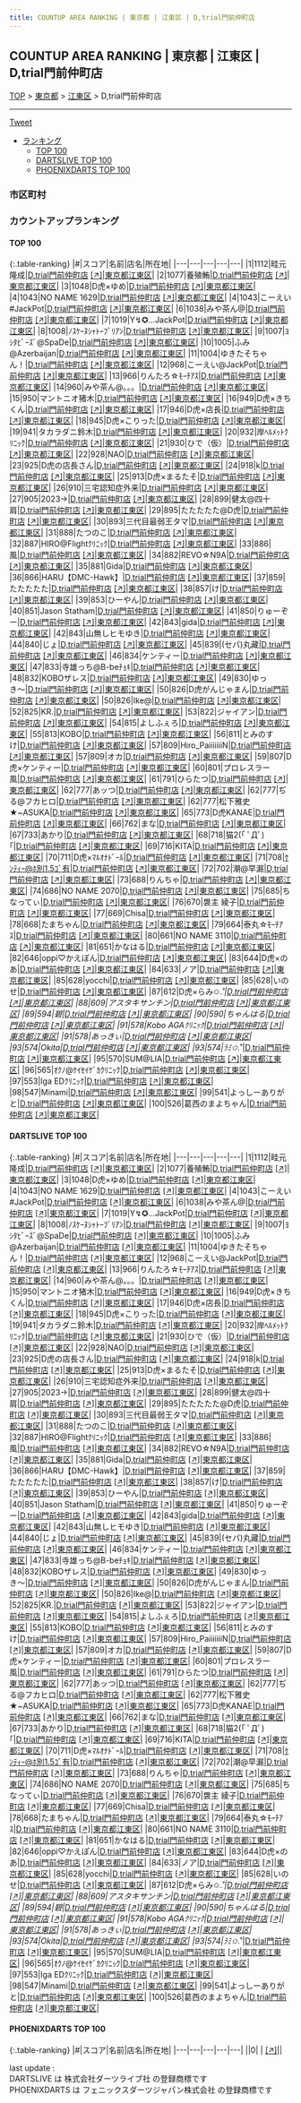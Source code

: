 ```yaml
---
title: COUNTUP AREA RANKING | 東京都 | 江東区 | D,trial門前仲町店
---
```

## COUNTUP AREA RANKING | 東京都 | 江東区 | D,trial門前仲町店

[TOP](/darts/rank/) > [東京都](/darts/rank/東京都/) > [江東区](/darts/rank/東京都/江東区/) > D,trial門前仲町店

___

<a href="https://twitter.com/share?ref_src=twsrc%5Etfw" data-text="COUNTUP AREA RANKING | 東京都江東区D,trial門前仲町店" class="twitter-share-button" data-hashtags="DARTSLIVE,PHOENIXDARTS,darts,ダーツ" data-show-count="false">Tweet</a>

* [ランキング](#カウントアップランキング)
    * [TOP 100](#top-100)
    * [DARTSLIVE TOP 100](#dartslive-top-100)
    * [PHOENIXDARTS TOP 100](#phoenixdarts-top-100)

### 市区町村

<ul>

</ul>

### カウントアップランキング

#### TOP 100



{:.table-ranking}
|#|スコア|名前|店名|所在地|
|---|---|---|---|---|
|1|1112|<span class="rank-name-dl">畦元 隆成</span>|<a href="/darts/rank/shops/3484ff5d98f56ee9b21333aee1bd51e4.html">D,trial門前仲町店</a> <a href="https://search.dartslive.com/jp/shop/3484ff5d98f56ee9b21333aee1bd51e4">[↗]</a>|<a href="/darts/rank/東京都/江東区">東京都江東区</a>|
|2|1077|<span class="rank-name-dl">養殖鮪</span>|<a href="/darts/rank/shops/3484ff5d98f56ee9b21333aee1bd51e4.html">D,trial門前仲町店</a> <a href="https://search.dartslive.com/jp/shop/3484ff5d98f56ee9b21333aee1bd51e4">[↗]</a>|<a href="/darts/rank/東京都/江東区">東京都江東区</a>|
|3|1048|<span class="rank-name-dl">D虎×ゆめ</span>|<a href="/darts/rank/shops/3484ff5d98f56ee9b21333aee1bd51e4.html">D,trial門前仲町店</a> <a href="https://search.dartslive.com/jp/shop/3484ff5d98f56ee9b21333aee1bd51e4">[↗]</a>|<a href="/darts/rank/東京都/江東区">東京都江東区</a>|
|4|1043|<span class="rank-name-dl">NO NAME 1629</span>|<a href="/darts/rank/shops/3484ff5d98f56ee9b21333aee1bd51e4.html">D,trial門前仲町店</a> <a href="https://search.dartslive.com/jp/shop/3484ff5d98f56ee9b21333aee1bd51e4">[↗]</a>|<a href="/darts/rank/東京都/江東区">東京都江東区</a>|
|4|1043|<span class="rank-name-dl">こーえい#JackPot</span>|<a href="/darts/rank/shops/3484ff5d98f56ee9b21333aee1bd51e4.html">D,trial門前仲町店</a> <a href="https://search.dartslive.com/jp/shop/3484ff5d98f56ee9b21333aee1bd51e4">[↗]</a>|<a href="/darts/rank/東京都/江東区">東京都江東区</a>|
|6|1038|<span class="rank-name-dl">みや茶ん@</span>|<a href="/darts/rank/shops/3484ff5d98f56ee9b21333aee1bd51e4.html">D,trial門前仲町店</a> <a href="https://search.dartslive.com/jp/shop/3484ff5d98f56ee9b21333aee1bd51e4">[↗]</a>|<a href="/darts/rank/東京都/江東区">東京都江東区</a>|
|7|1019|<span class="rank-name-dl">Y↯✪…JackPot</span>|<a href="/darts/rank/shops/3484ff5d98f56ee9b21333aee1bd51e4.html">D,trial門前仲町店</a> <a href="https://search.dartslive.com/jp/shop/3484ff5d98f56ee9b21333aee1bd51e4">[↗]</a>|<a href="/darts/rank/東京都/江東区">東京都江東区</a>|
|8|1008|<span class="rank-name-dl">ﾉｽｹｰﾇｼｬﾄｰﾌﾞﾘｱﾝ</span>|<a href="/darts/rank/shops/3484ff5d98f56ee9b21333aee1bd51e4.html">D,trial門前仲町店</a> <a href="https://search.dartslive.com/jp/shop/3484ff5d98f56ee9b21333aee1bd51e4">[↗]</a>|<a href="/darts/rank/東京都/江東区">東京都江東区</a>|
|9|1007|<span class="rank-name-dl">ﾖｼﾀﾋﾞｰｽﾞ@SpaDe</span>|<a href="/darts/rank/shops/3484ff5d98f56ee9b21333aee1bd51e4.html">D,trial門前仲町店</a> <a href="https://search.dartslive.com/jp/shop/3484ff5d98f56ee9b21333aee1bd51e4">[↗]</a>|<a href="/darts/rank/東京都/江東区">東京都江東区</a>|
|10|1005|<span class="rank-name-dl">ふみ@Azerbaijan</span>|<a href="/darts/rank/shops/3484ff5d98f56ee9b21333aee1bd51e4.html">D,trial門前仲町店</a> <a href="https://search.dartslive.com/jp/shop/3484ff5d98f56ee9b21333aee1bd51e4">[↗]</a>|<a href="/darts/rank/東京都/江東区">東京都江東区</a>|
|11|1004|<span class="rank-name-dl">ゆきたそちゃん！</span>|<a href="/darts/rank/shops/3484ff5d98f56ee9b21333aee1bd51e4.html">D,trial門前仲町店</a> <a href="https://search.dartslive.com/jp/shop/3484ff5d98f56ee9b21333aee1bd51e4">[↗]</a>|<a href="/darts/rank/東京都/江東区">東京都江東区</a>|
|12|968|<span class="rank-name-dl">こーえい@JackPot</span>|<a href="/darts/rank/shops/3484ff5d98f56ee9b21333aee1bd51e4.html">D,trial門前仲町店</a> <a href="https://search.dartslive.com/jp/shop/3484ff5d98f56ee9b21333aee1bd51e4">[↗]</a>|<a href="/darts/rank/東京都/江東区">東京都江東区</a>|
|13|966|<span class="rank-name-dl">りんたろ☆ﾓｰﾁｱｽ</span>|<a href="/darts/rank/shops/3484ff5d98f56ee9b21333aee1bd51e4.html">D,trial門前仲町店</a> <a href="https://search.dartslive.com/jp/shop/3484ff5d98f56ee9b21333aee1bd51e4">[↗]</a>|<a href="/darts/rank/東京都/江東区">東京都江東区</a>|
|14|960|<span class="rank-name-dl">みや茶ん@。。。</span>|<a href="/darts/rank/shops/3484ff5d98f56ee9b21333aee1bd51e4.html">D,trial門前仲町店</a> <a href="https://search.dartslive.com/jp/shop/3484ff5d98f56ee9b21333aee1bd51e4">[↗]</a>|<a href="/darts/rank/東京都/江東区">東京都江東区</a>|
|15|950|<span class="rank-name-dl">マントニオ猪木</span>|<a href="/darts/rank/shops/3484ff5d98f56ee9b21333aee1bd51e4.html">D,trial門前仲町店</a> <a href="https://search.dartslive.com/jp/shop/3484ff5d98f56ee9b21333aee1bd51e4">[↗]</a>|<a href="/darts/rank/東京都/江東区">東京都江東区</a>|
|16|949|<span class="rank-name-dl">D虎×きちくん</span>|<a href="/darts/rank/shops/3484ff5d98f56ee9b21333aee1bd51e4.html">D,trial門前仲町店</a> <a href="https://search.dartslive.com/jp/shop/3484ff5d98f56ee9b21333aee1bd51e4">[↗]</a>|<a href="/darts/rank/東京都/江東区">東京都江東区</a>|
|17|946|<span class="rank-name-dl">D虎×店長</span>|<a href="/darts/rank/shops/3484ff5d98f56ee9b21333aee1bd51e4.html">D,trial門前仲町店</a> <a href="https://search.dartslive.com/jp/shop/3484ff5d98f56ee9b21333aee1bd51e4">[↗]</a>|<a href="/darts/rank/東京都/江東区">東京都江東区</a>|
|18|945|<span class="rank-name-dl">D虎‪×こりった</span>|<a href="/darts/rank/shops/3484ff5d98f56ee9b21333aee1bd51e4.html">D,trial門前仲町店</a> <a href="https://search.dartslive.com/jp/shop/3484ff5d98f56ee9b21333aee1bd51e4">[↗]</a>|<a href="/darts/rank/東京都/江東区">東京都江東区</a>|
|19|941|<span class="rank-name-dl">タカラダニ鈴木</span>|<a href="/darts/rank/shops/3484ff5d98f56ee9b21333aee1bd51e4.html">D,trial門前仲町店</a> <a href="https://search.dartslive.com/jp/shop/3484ff5d98f56ee9b21333aee1bd51e4">[↗]</a>|<a href="/darts/rank/東京都/江東区">東京都江東区</a>|
|20|932|<span class="rank-name-dl">岸ﾍﾙﾒｯﾄｸﾘﾆｯｸ</span>|<a href="/darts/rank/shops/3484ff5d98f56ee9b21333aee1bd51e4.html">D,trial門前仲町店</a> <a href="https://search.dartslive.com/jp/shop/3484ff5d98f56ee9b21333aee1bd51e4">[↗]</a>|<a href="/darts/rank/東京都/江東区">東京都江東区</a>|
|21|930|<span class="rank-name-dl">ひで（仮）</span>|<a href="/darts/rank/shops/3484ff5d98f56ee9b21333aee1bd51e4.html">D,trial門前仲町店</a> <a href="https://search.dartslive.com/jp/shop/3484ff5d98f56ee9b21333aee1bd51e4">[↗]</a>|<a href="/darts/rank/東京都/江東区">東京都江東区</a>|
|22|928|<span class="rank-name-dl">NAO</span>|<a href="/darts/rank/shops/3484ff5d98f56ee9b21333aee1bd51e4.html">D,trial門前仲町店</a> <a href="https://search.dartslive.com/jp/shop/3484ff5d98f56ee9b21333aee1bd51e4">[↗]</a>|<a href="/darts/rank/東京都/江東区">東京都江東区</a>|
|23|925|<span class="rank-name-dl">D虎の店長さん</span>|<a href="/darts/rank/shops/3484ff5d98f56ee9b21333aee1bd51e4.html">D,trial門前仲町店</a> <a href="https://search.dartslive.com/jp/shop/3484ff5d98f56ee9b21333aee1bd51e4">[↗]</a>|<a href="/darts/rank/東京都/江東区">東京都江東区</a>|
|24|918|<span class="rank-name-dl">k</span>|<a href="/darts/rank/shops/3484ff5d98f56ee9b21333aee1bd51e4.html">D,trial門前仲町店</a> <a href="https://search.dartslive.com/jp/shop/3484ff5d98f56ee9b21333aee1bd51e4">[↗]</a>|<a href="/darts/rank/東京都/江東区">東京都江東区</a>|
|25|913|<span class="rank-name-dl">D虎×まるたそ</span>|<a href="/darts/rank/shops/3484ff5d98f56ee9b21333aee1bd51e4.html">D,trial門前仲町店</a> <a href="https://search.dartslive.com/jp/shop/3484ff5d98f56ee9b21333aee1bd51e4">[↗]</a>|<a href="/darts/rank/東京都/江東区">東京都江東区</a>|
|26|910|<span class="rank-name-dl">三宅認知症外来</span>|<a href="/darts/rank/shops/3484ff5d98f56ee9b21333aee1bd51e4.html">D,trial門前仲町店</a> <a href="https://search.dartslive.com/jp/shop/3484ff5d98f56ee9b21333aee1bd51e4">[↗]</a>|<a href="/darts/rank/東京都/江東区">東京都江東区</a>|
|27|905|<span class="rank-name-dl">2023→</span>|<a href="/darts/rank/shops/3484ff5d98f56ee9b21333aee1bd51e4.html">D,trial門前仲町店</a> <a href="https://search.dartslive.com/jp/shop/3484ff5d98f56ee9b21333aee1bd51e4">[↗]</a>|<a href="/darts/rank/東京都/江東区">東京都江東区</a>|
|28|899|<span class="rank-name-dl">健太@四十肩</span>|<a href="/darts/rank/shops/3484ff5d98f56ee9b21333aee1bd51e4.html">D,trial門前仲町店</a> <a href="https://search.dartslive.com/jp/shop/3484ff5d98f56ee9b21333aee1bd51e4">[↗]</a>|<a href="/darts/rank/東京都/江東区">東京都江東区</a>|
|29|895|<span class="rank-name-dl">たたたたた@D虎</span>|<a href="/darts/rank/shops/3484ff5d98f56ee9b21333aee1bd51e4.html">D,trial門前仲町店</a> <a href="https://search.dartslive.com/jp/shop/3484ff5d98f56ee9b21333aee1bd51e4">[↗]</a>|<a href="/darts/rank/東京都/江東区">東京都江東区</a>|
|30|893|<span class="rank-name-dl">三代目最弱王タマ</span>|<a href="/darts/rank/shops/3484ff5d98f56ee9b21333aee1bd51e4.html">D,trial門前仲町店</a> <a href="https://search.dartslive.com/jp/shop/3484ff5d98f56ee9b21333aee1bd51e4">[↗]</a>|<a href="/darts/rank/東京都/江東区">東京都江東区</a>|
|31|888|<span class="rank-name-dl">たつのこ</span>|<a href="/darts/rank/shops/3484ff5d98f56ee9b21333aee1bd51e4.html">D,trial門前仲町店</a> <a href="https://search.dartslive.com/jp/shop/3484ff5d98f56ee9b21333aee1bd51e4">[↗]</a>|<a href="/darts/rank/東京都/江東区">東京都江東区</a>|
|32|887|<span class="rank-name-dl">HIRO@Flightｸﾘﾆｯｸ</span>|<a href="/darts/rank/shops/3484ff5d98f56ee9b21333aee1bd51e4.html">D,trial門前仲町店</a> <a href="https://search.dartslive.com/jp/shop/3484ff5d98f56ee9b21333aee1bd51e4">[↗]</a>|<a href="/darts/rank/東京都/江東区">東京都江東区</a>|
|33|886|<span class="rank-name-dl">風</span>|<a href="/darts/rank/shops/3484ff5d98f56ee9b21333aee1bd51e4.html">D,trial門前仲町店</a> <a href="https://search.dartslive.com/jp/shop/3484ff5d98f56ee9b21333aee1bd51e4">[↗]</a>|<a href="/darts/rank/東京都/江東区">東京都江東区</a>|
|34|882|<span class="rank-name-dl">REVO☆N9A</span>|<a href="/darts/rank/shops/3484ff5d98f56ee9b21333aee1bd51e4.html">D,trial門前仲町店</a> <a href="https://search.dartslive.com/jp/shop/3484ff5d98f56ee9b21333aee1bd51e4">[↗]</a>|<a href="/darts/rank/東京都/江東区">東京都江東区</a>|
|35|881|<span class="rank-name-dl">Gida</span>|<a href="/darts/rank/shops/3484ff5d98f56ee9b21333aee1bd51e4.html">D,trial門前仲町店</a> <a href="https://search.dartslive.com/jp/shop/3484ff5d98f56ee9b21333aee1bd51e4">[↗]</a>|<a href="/darts/rank/東京都/江東区">東京都江東区</a>|
|36|866|<span class="rank-name-dl">HARU【DMC-Hawk】</span>|<a href="/darts/rank/shops/3484ff5d98f56ee9b21333aee1bd51e4.html">D,trial門前仲町店</a> <a href="https://search.dartslive.com/jp/shop/3484ff5d98f56ee9b21333aee1bd51e4">[↗]</a>|<a href="/darts/rank/東京都/江東区">東京都江東区</a>|
|37|859|<span class="rank-name-dl">たたたたた</span>|<a href="/darts/rank/shops/3484ff5d98f56ee9b21333aee1bd51e4.html">D,trial門前仲町店</a> <a href="https://search.dartslive.com/jp/shop/3484ff5d98f56ee9b21333aee1bd51e4">[↗]</a>|<a href="/darts/rank/東京都/江東区">東京都江東区</a>|
|38|857|<span class="rank-name-dl">け</span>|<a href="/darts/rank/shops/3484ff5d98f56ee9b21333aee1bd51e4.html">D,trial門前仲町店</a> <a href="https://search.dartslive.com/jp/shop/3484ff5d98f56ee9b21333aee1bd51e4">[↗]</a>|<a href="/darts/rank/東京都/江東区">東京都江東区</a>|
|39|853|<span class="rank-name-dl">ひーやん</span>|<a href="/darts/rank/shops/3484ff5d98f56ee9b21333aee1bd51e4.html">D,trial門前仲町店</a> <a href="https://search.dartslive.com/jp/shop/3484ff5d98f56ee9b21333aee1bd51e4">[↗]</a>|<a href="/darts/rank/東京都/江東区">東京都江東区</a>|
|40|851|<span class="rank-name-dl">Jason Statham</span>|<a href="/darts/rank/shops/3484ff5d98f56ee9b21333aee1bd51e4.html">D,trial門前仲町店</a> <a href="https://search.dartslive.com/jp/shop/3484ff5d98f56ee9b21333aee1bd51e4">[↗]</a>|<a href="/darts/rank/東京都/江東区">東京都江東区</a>|
|41|850|<span class="rank-name-dl">りゅーぞー</span>|<a href="/darts/rank/shops/3484ff5d98f56ee9b21333aee1bd51e4.html">D,trial門前仲町店</a> <a href="https://search.dartslive.com/jp/shop/3484ff5d98f56ee9b21333aee1bd51e4">[↗]</a>|<a href="/darts/rank/東京都/江東区">東京都江東区</a>|
|42|843|<span class="rank-name-dl">gida</span>|<a href="/darts/rank/shops/3484ff5d98f56ee9b21333aee1bd51e4.html">D,trial門前仲町店</a> <a href="https://search.dartslive.com/jp/shop/3484ff5d98f56ee9b21333aee1bd51e4">[↗]</a>|<a href="/darts/rank/東京都/江東区">東京都江東区</a>|
|42|843|<span class="rank-name-dl">山無しヒモゆき</span>|<a href="/darts/rank/shops/3484ff5d98f56ee9b21333aee1bd51e4.html">D,trial門前仲町店</a> <a href="https://search.dartslive.com/jp/shop/3484ff5d98f56ee9b21333aee1bd51e4">[↗]</a>|<a href="/darts/rank/東京都/江東区">東京都江東区</a>|
|44|840|<span class="rank-name-dl">じょ</span>|<a href="/darts/rank/shops/3484ff5d98f56ee9b21333aee1bd51e4.html">D,trial門前仲町店</a> <a href="https://search.dartslive.com/jp/shop/3484ff5d98f56ee9b21333aee1bd51e4">[↗]</a>|<a href="/darts/rank/東京都/江東区">東京都江東区</a>|
|45|839|<span class="rank-name-dl">(セパ)丸藏</span>|<a href="/darts/rank/shops/3484ff5d98f56ee9b21333aee1bd51e4.html">D,trial門前仲町店</a> <a href="https://search.dartslive.com/jp/shop/3484ff5d98f56ee9b21333aee1bd51e4">[↗]</a>|<a href="/darts/rank/東京都/江東区">東京都江東区</a>|
|46|834|<span class="rank-name-dl">ケンティー</span>|<a href="/darts/rank/shops/3484ff5d98f56ee9b21333aee1bd51e4.html">D,trial門前仲町店</a> <a href="https://search.dartslive.com/jp/shop/3484ff5d98f56ee9b21333aee1bd51e4">[↗]</a>|<a href="/darts/rank/東京都/江東区">東京都江東区</a>|
|47|833|<span class="rank-name-dl">寺雄っち@B-beﾁｮｷ</span>|<a href="/darts/rank/shops/3484ff5d98f56ee9b21333aee1bd51e4.html">D,trial門前仲町店</a> <a href="https://search.dartslive.com/jp/shop/3484ff5d98f56ee9b21333aee1bd51e4">[↗]</a>|<a href="/darts/rank/東京都/江東区">東京都江東区</a>|
|48|832|<span class="rank-name-dl">KOBOザレス</span>|<a href="/darts/rank/shops/3484ff5d98f56ee9b21333aee1bd51e4.html">D,trial門前仲町店</a> <a href="https://search.dartslive.com/jp/shop/3484ff5d98f56ee9b21333aee1bd51e4">[↗]</a>|<a href="/darts/rank/東京都/江東区">東京都江東区</a>|
|49|830|<span class="rank-name-dl">ゆっき〜</span>|<a href="/darts/rank/shops/3484ff5d98f56ee9b21333aee1bd51e4.html">D,trial門前仲町店</a> <a href="https://search.dartslive.com/jp/shop/3484ff5d98f56ee9b21333aee1bd51e4">[↗]</a>|<a href="/darts/rank/東京都/江東区">東京都江東区</a>|
|50|826|<span class="rank-name-dl">D虎がんじゃまん</span>|<a href="/darts/rank/shops/3484ff5d98f56ee9b21333aee1bd51e4.html">D,trial門前仲町店</a> <a href="https://search.dartslive.com/jp/shop/3484ff5d98f56ee9b21333aee1bd51e4">[↗]</a>|<a href="/darts/rank/東京都/江東区">東京都江東区</a>|
|50|826|<span class="rank-name-dl">Ike@</span>|<a href="/darts/rank/shops/3484ff5d98f56ee9b21333aee1bd51e4.html">D,trial門前仲町店</a> <a href="https://search.dartslive.com/jp/shop/3484ff5d98f56ee9b21333aee1bd51e4">[↗]</a>|<a href="/darts/rank/東京都/江東区">東京都江東区</a>|
|52|825|<span class="rank-name-dl">KR.</span>|<a href="/darts/rank/shops/3484ff5d98f56ee9b21333aee1bd51e4.html">D,trial門前仲町店</a> <a href="https://search.dartslive.com/jp/shop/3484ff5d98f56ee9b21333aee1bd51e4">[↗]</a>|<a href="/darts/rank/東京都/江東区">東京都江東区</a>|
|53|822|<span class="rank-name-dl">ジャイアン</span>|<a href="/darts/rank/shops/3484ff5d98f56ee9b21333aee1bd51e4.html">D,trial門前仲町店</a> <a href="https://search.dartslive.com/jp/shop/3484ff5d98f56ee9b21333aee1bd51e4">[↗]</a>|<a href="/darts/rank/東京都/江東区">東京都江東区</a>|
|54|815|<span class="rank-name-dl">よしふぇろ</span>|<a href="/darts/rank/shops/3484ff5d98f56ee9b21333aee1bd51e4.html">D,trial門前仲町店</a> <a href="https://search.dartslive.com/jp/shop/3484ff5d98f56ee9b21333aee1bd51e4">[↗]</a>|<a href="/darts/rank/東京都/江東区">東京都江東区</a>|
|55|813|<span class="rank-name-dl">KOBO</span>|<a href="/darts/rank/shops/3484ff5d98f56ee9b21333aee1bd51e4.html">D,trial門前仲町店</a> <a href="https://search.dartslive.com/jp/shop/3484ff5d98f56ee9b21333aee1bd51e4">[↗]</a>|<a href="/darts/rank/東京都/江東区">東京都江東区</a>|
|56|811|<span class="rank-name-dl">とみのすけ</span>|<a href="/darts/rank/shops/3484ff5d98f56ee9b21333aee1bd51e4.html">D,trial門前仲町店</a> <a href="https://search.dartslive.com/jp/shop/3484ff5d98f56ee9b21333aee1bd51e4">[↗]</a>|<a href="/darts/rank/東京都/江東区">東京都江東区</a>|
|57|809|<span class="rank-name-dl">Hiro_PaiiiiiiiN</span>|<a href="/darts/rank/shops/3484ff5d98f56ee9b21333aee1bd51e4.html">D,trial門前仲町店</a> <a href="https://search.dartslive.com/jp/shop/3484ff5d98f56ee9b21333aee1bd51e4">[↗]</a>|<a href="/darts/rank/東京都/江東区">東京都江東区</a>|
|57|809|<span class="rank-name-dl">オカ</span>|<a href="/darts/rank/shops/3484ff5d98f56ee9b21333aee1bd51e4.html">D,trial門前仲町店</a> <a href="https://search.dartslive.com/jp/shop/3484ff5d98f56ee9b21333aee1bd51e4">[↗]</a>|<a href="/darts/rank/東京都/江東区">東京都江東区</a>|
|59|807|<span class="rank-name-dl">D虎×ケンティー</span>|<a href="/darts/rank/shops/3484ff5d98f56ee9b21333aee1bd51e4.html">D,trial門前仲町店</a> <a href="https://search.dartslive.com/jp/shop/3484ff5d98f56ee9b21333aee1bd51e4">[↗]</a>|<a href="/darts/rank/東京都/江東区">東京都江東区</a>|
|60|801|<span class="rank-name-dl">プロレスラー風</span>|<a href="/darts/rank/shops/3484ff5d98f56ee9b21333aee1bd51e4.html">D,trial門前仲町店</a> <a href="https://search.dartslive.com/jp/shop/3484ff5d98f56ee9b21333aee1bd51e4">[↗]</a>|<a href="/darts/rank/東京都/江東区">東京都江東区</a>|
|61|791|<span class="rank-name-dl">ひらたつ</span>|<a href="/darts/rank/shops/3484ff5d98f56ee9b21333aee1bd51e4.html">D,trial門前仲町店</a> <a href="https://search.dartslive.com/jp/shop/3484ff5d98f56ee9b21333aee1bd51e4">[↗]</a>|<a href="/darts/rank/東京都/江東区">東京都江東区</a>|
|62|777|<span class="rank-name-dl">あッつ</span>|<a href="/darts/rank/shops/3484ff5d98f56ee9b21333aee1bd51e4.html">D,trial門前仲町店</a> <a href="https://search.dartslive.com/jp/shop/3484ff5d98f56ee9b21333aee1bd51e4">[↗]</a>|<a href="/darts/rank/東京都/江東区">東京都江東区</a>|
|62|777|<span class="rank-name-dl">ぢる@フカヒロ</span>|<a href="/darts/rank/shops/3484ff5d98f56ee9b21333aee1bd51e4.html">D,trial門前仲町店</a> <a href="https://search.dartslive.com/jp/shop/3484ff5d98f56ee9b21333aee1bd51e4">[↗]</a>|<a href="/darts/rank/東京都/江東区">東京都江東区</a>|
|62|777|<span class="rank-name-dl">松下雅史★~ASUKA</span>|<a href="/darts/rank/shops/3484ff5d98f56ee9b21333aee1bd51e4.html">D,trial門前仲町店</a> <a href="https://search.dartslive.com/jp/shop/3484ff5d98f56ee9b21333aee1bd51e4">[↗]</a>|<a href="/darts/rank/東京都/江東区">東京都江東区</a>|
|65|773|<span class="rank-name-dl">D虎KANAE</span>|<a href="/darts/rank/shops/3484ff5d98f56ee9b21333aee1bd51e4.html">D,trial門前仲町店</a> <a href="https://search.dartslive.com/jp/shop/3484ff5d98f56ee9b21333aee1bd51e4">[↗]</a>|<a href="/darts/rank/東京都/江東区">東京都江東区</a>|
|66|762|<span class="rank-name-dl">まな</span>|<a href="/darts/rank/shops/3484ff5d98f56ee9b21333aee1bd51e4.html">D,trial門前仲町店</a> <a href="https://search.dartslive.com/jp/shop/3484ff5d98f56ee9b21333aee1bd51e4">[↗]</a>|<a href="/darts/rank/東京都/江東区">東京都江東区</a>|
|67|733|<span class="rank-name-dl">あかり</span>|<a href="/darts/rank/shops/3484ff5d98f56ee9b21333aee1bd51e4.html">D,trial門前仲町店</a> <a href="https://search.dartslive.com/jp/shop/3484ff5d98f56ee9b21333aee1bd51e4">[↗]</a>|<a href="/darts/rank/東京都/江東区">東京都江東区</a>|
|68|718|<span class="rank-name-dl">猫2(｢ ﾟДﾟ)｢</span>|<a href="/darts/rank/shops/3484ff5d98f56ee9b21333aee1bd51e4.html">D,trial門前仲町店</a> <a href="https://search.dartslive.com/jp/shop/3484ff5d98f56ee9b21333aee1bd51e4">[↗]</a>|<a href="/darts/rank/東京都/江東区">東京都江東区</a>|
|69|716|<span class="rank-name-dl">KITA</span>|<a href="/darts/rank/shops/3484ff5d98f56ee9b21333aee1bd51e4.html">D,trial門前仲町店</a> <a href="https://search.dartslive.com/jp/shop/3484ff5d98f56ee9b21333aee1bd51e4">[↗]</a>|<a href="/darts/rank/東京都/江東区">東京都江東区</a>|
|70|711|<span class="rank-name-dl">D虎×ﾏﾙｵﾅﾄﾞｰﾙ</span>|<a href="/darts/rank/shops/3484ff5d98f56ee9b21333aee1bd51e4.html">D,trial門前仲町店</a> <a href="https://search.dartslive.com/jp/shop/3484ff5d98f56ee9b21333aee1bd51e4">[↗]</a>|<a href="/darts/rank/東京都/江東区">東京都江東区</a>|
|71|708|<span class="rank-name-dl">ｹﾝﾃｨｰ@ﾎ別1.5ｺﾞ有</span>|<a href="/darts/rank/shops/3484ff5d98f56ee9b21333aee1bd51e4.html">D,trial門前仲町店</a> <a href="https://search.dartslive.com/jp/shop/3484ff5d98f56ee9b21333aee1bd51e4">[↗]</a>|<a href="/darts/rank/東京都/江東区">東京都江東区</a>|
|72|702|<span class="rank-name-dl">潮@早漏</span>|<a href="/darts/rank/shops/3484ff5d98f56ee9b21333aee1bd51e4.html">D,trial門前仲町店</a> <a href="https://search.dartslive.com/jp/shop/3484ff5d98f56ee9b21333aee1bd51e4">[↗]</a>|<a href="/darts/rank/東京都/江東区">東京都江東区</a>|
|73|688|<span class="rank-name-dl">りんちゃ</span>|<a href="/darts/rank/shops/3484ff5d98f56ee9b21333aee1bd51e4.html">D,trial門前仲町店</a> <a href="https://search.dartslive.com/jp/shop/3484ff5d98f56ee9b21333aee1bd51e4">[↗]</a>|<a href="/darts/rank/東京都/江東区">東京都江東区</a>|
|74|686|<span class="rank-name-dl">NO NAME 2070</span>|<a href="/darts/rank/shops/3484ff5d98f56ee9b21333aee1bd51e4.html">D,trial門前仲町店</a> <a href="https://search.dartslive.com/jp/shop/3484ff5d98f56ee9b21333aee1bd51e4">[↗]</a>|<a href="/darts/rank/東京都/江東区">東京都江東区</a>|
|75|685|<span class="rank-name-dl">ちなってぃ</span>|<a href="/darts/rank/shops/3484ff5d98f56ee9b21333aee1bd51e4.html">D,trial門前仲町店</a> <a href="https://search.dartslive.com/jp/shop/3484ff5d98f56ee9b21333aee1bd51e4">[↗]</a>|<a href="/darts/rank/東京都/江東区">東京都江東区</a>|
|76|670|<span class="rank-name-dl">袰主 綾子</span>|<a href="/darts/rank/shops/3484ff5d98f56ee9b21333aee1bd51e4.html">D,trial門前仲町店</a> <a href="https://search.dartslive.com/jp/shop/3484ff5d98f56ee9b21333aee1bd51e4">[↗]</a>|<a href="/darts/rank/東京都/江東区">東京都江東区</a>|
|77|669|<span class="rank-name-dl">Chisa</span>|<a href="/darts/rank/shops/3484ff5d98f56ee9b21333aee1bd51e4.html">D,trial門前仲町店</a> <a href="https://search.dartslive.com/jp/shop/3484ff5d98f56ee9b21333aee1bd51e4">[↗]</a>|<a href="/darts/rank/東京都/江東区">東京都江東区</a>|
|78|668|<span class="rank-name-dl">たまちゃん</span>|<a href="/darts/rank/shops/3484ff5d98f56ee9b21333aee1bd51e4.html">D,trial門前仲町店</a> <a href="https://search.dartslive.com/jp/shop/3484ff5d98f56ee9b21333aee1bd51e4">[↗]</a>|<a href="/darts/rank/東京都/江東区">東京都江東区</a>|
|79|664|<span class="rank-name-dl">泰丸☆ﾓｰﾁｱｽ</span>|<a href="/darts/rank/shops/3484ff5d98f56ee9b21333aee1bd51e4.html">D,trial門前仲町店</a> <a href="https://search.dartslive.com/jp/shop/3484ff5d98f56ee9b21333aee1bd51e4">[↗]</a>|<a href="/darts/rank/東京都/江東区">東京都江東区</a>|
|80|661|<span class="rank-name-dl">NO NAME 3110</span>|<a href="/darts/rank/shops/3484ff5d98f56ee9b21333aee1bd51e4.html">D,trial門前仲町店</a> <a href="https://search.dartslive.com/jp/shop/3484ff5d98f56ee9b21333aee1bd51e4">[↗]</a>|<a href="/darts/rank/東京都/江東区">東京都江東区</a>|
|81|651|<span class="rank-name-dl">かなはる</span>|<a href="/darts/rank/shops/3484ff5d98f56ee9b21333aee1bd51e4.html">D,trial門前仲町店</a> <a href="https://search.dartslive.com/jp/shop/3484ff5d98f56ee9b21333aee1bd51e4">[↗]</a>|<a href="/darts/rank/東京都/江東区">東京都江東区</a>|
|82|646|<span class="rank-name-dl">oppi♡かえぽん</span>|<a href="/darts/rank/shops/3484ff5d98f56ee9b21333aee1bd51e4.html">D,trial門前仲町店</a> <a href="https://search.dartslive.com/jp/shop/3484ff5d98f56ee9b21333aee1bd51e4">[↗]</a>|<a href="/darts/rank/東京都/江東区">東京都江東区</a>|
|83|644|<span class="rank-name-dl">D虎×のあ</span>|<a href="/darts/rank/shops/3484ff5d98f56ee9b21333aee1bd51e4.html">D,trial門前仲町店</a> <a href="https://search.dartslive.com/jp/shop/3484ff5d98f56ee9b21333aee1bd51e4">[↗]</a>|<a href="/darts/rank/東京都/江東区">東京都江東区</a>|
|84|633|<span class="rank-name-dl">ノア</span>|<a href="/darts/rank/shops/3484ff5d98f56ee9b21333aee1bd51e4.html">D,trial門前仲町店</a> <a href="https://search.dartslive.com/jp/shop/3484ff5d98f56ee9b21333aee1bd51e4">[↗]</a>|<a href="/darts/rank/東京都/江東区">東京都江東区</a>|
|85|628|<span class="rank-name-dl">yocchi</span>|<a href="/darts/rank/shops/3484ff5d98f56ee9b21333aee1bd51e4.html">D,trial門前仲町店</a> <a href="https://search.dartslive.com/jp/shop/3484ff5d98f56ee9b21333aee1bd51e4">[↗]</a>|<a href="/darts/rank/東京都/江東区">東京都江東区</a>|
|85|628|<span class="rank-name-dl">いのせ</span>|<a href="/darts/rank/shops/3484ff5d98f56ee9b21333aee1bd51e4.html">D,trial門前仲町店</a> <a href="https://search.dartslive.com/jp/shop/3484ff5d98f56ee9b21333aee1bd51e4">[↗]</a>|<a href="/darts/rank/東京都/江東区">東京都江東区</a>|
|87|612|<span class="rank-name-dl">D虎×らみ✩.*˚</span>|<a href="/darts/rank/shops/3484ff5d98f56ee9b21333aee1bd51e4.html">D,trial門前仲町店</a> <a href="https://search.dartslive.com/jp/shop/3484ff5d98f56ee9b21333aee1bd51e4">[↗]</a>|<a href="/darts/rank/東京都/江東区">東京都江東区</a>|
|88|609|<span class="rank-name-dl">アスタキサンチン</span>|<a href="/darts/rank/shops/3484ff5d98f56ee9b21333aee1bd51e4.html">D,trial門前仲町店</a> <a href="https://search.dartslive.com/jp/shop/3484ff5d98f56ee9b21333aee1bd51e4">[↗]</a>|<a href="/darts/rank/東京都/江東区">東京都江東区</a>|
|89|594|<span class="rank-name-dl">碧</span>|<a href="/darts/rank/shops/3484ff5d98f56ee9b21333aee1bd51e4.html">D,trial門前仲町店</a> <a href="https://search.dartslive.com/jp/shop/3484ff5d98f56ee9b21333aee1bd51e4">[↗]</a>|<a href="/darts/rank/東京都/江東区">東京都江東区</a>|
|90|590|<span class="rank-name-dl">ちゃんはる</span>|<a href="/darts/rank/shops/3484ff5d98f56ee9b21333aee1bd51e4.html">D,trial門前仲町店</a> <a href="https://search.dartslive.com/jp/shop/3484ff5d98f56ee9b21333aee1bd51e4">[↗]</a>|<a href="/darts/rank/東京都/江東区">東京都江東区</a>|
|91|578|<span class="rank-name-dl">Kobo AGAｸﾘﾆｯｸ</span>|<a href="/darts/rank/shops/3484ff5d98f56ee9b21333aee1bd51e4.html">D,trial門前仲町店</a> <a href="https://search.dartslive.com/jp/shop/3484ff5d98f56ee9b21333aee1bd51e4">[↗]</a>|<a href="/darts/rank/東京都/江東区">東京都江東区</a>|
|91|578|<span class="rank-name-dl">あっきぃ</span>|<a href="/darts/rank/shops/3484ff5d98f56ee9b21333aee1bd51e4.html">D,trial門前仲町店</a> <a href="https://search.dartslive.com/jp/shop/3484ff5d98f56ee9b21333aee1bd51e4">[↗]</a>|<a href="/darts/rank/東京都/江東区">東京都江東区</a>|
|93|574|<span class="rank-name-dl">Okita</span>|<a href="/darts/rank/shops/3484ff5d98f56ee9b21333aee1bd51e4.html">D,trial門前仲町店</a> <a href="https://search.dartslive.com/jp/shop/3484ff5d98f56ee9b21333aee1bd51e4">[↗]</a>|<a href="/darts/rank/東京都/江東区">東京都江東区</a>|
|93|574|<span class="rank-name-dl">ﾗﾐ✩.*˚</span>|<a href="/darts/rank/shops/3484ff5d98f56ee9b21333aee1bd51e4.html">D,trial門前仲町店</a> <a href="https://search.dartslive.com/jp/shop/3484ff5d98f56ee9b21333aee1bd51e4">[↗]</a>|<a href="/darts/rank/東京都/江東区">東京都江東区</a>|
|95|570|<span class="rank-name-dl">SUM@LIA</span>|<a href="/darts/rank/shops/3484ff5d98f56ee9b21333aee1bd51e4.html">D,trial門前仲町店</a> <a href="https://search.dartslive.com/jp/shop/3484ff5d98f56ee9b21333aee1bd51e4">[↗]</a>|<a href="/darts/rank/東京都/江東区">東京都江東区</a>|
|96|565|<span class="rank-name-dl">ｵｸﾉ@ｹｲｾｲｹﾞｶｸﾘﾆｯｸ</span>|<a href="/darts/rank/shops/3484ff5d98f56ee9b21333aee1bd51e4.html">D,trial門前仲町店</a> <a href="https://search.dartslive.com/jp/shop/3484ff5d98f56ee9b21333aee1bd51e4">[↗]</a>|<a href="/darts/rank/東京都/江東区">東京都江東区</a>|
|97|553|<span class="rank-name-dl">Iga EDｸﾘﾆｯｸ</span>|<a href="/darts/rank/shops/3484ff5d98f56ee9b21333aee1bd51e4.html">D,trial門前仲町店</a> <a href="https://search.dartslive.com/jp/shop/3484ff5d98f56ee9b21333aee1bd51e4">[↗]</a>|<a href="/darts/rank/東京都/江東区">東京都江東区</a>|
|98|547|<span class="rank-name-dl">Minami</span>|<a href="/darts/rank/shops/3484ff5d98f56ee9b21333aee1bd51e4.html">D,trial門前仲町店</a> <a href="https://search.dartslive.com/jp/shop/3484ff5d98f56ee9b21333aee1bd51e4">[↗]</a>|<a href="/darts/rank/東京都/江東区">東京都江東区</a>|
|99|541|<span class="rank-name-dl">よっしーありがと</span>|<a href="/darts/rank/shops/3484ff5d98f56ee9b21333aee1bd51e4.html">D,trial門前仲町店</a> <a href="https://search.dartslive.com/jp/shop/3484ff5d98f56ee9b21333aee1bd51e4">[↗]</a>|<a href="/darts/rank/東京都/江東区">東京都江東区</a>|
|100|526|<span class="rank-name-dl">葛西のまよちゃん</span>|<a href="/darts/rank/shops/3484ff5d98f56ee9b21333aee1bd51e4.html">D,trial門前仲町店</a> <a href="https://search.dartslive.com/jp/shop/3484ff5d98f56ee9b21333aee1bd51e4">[↗]</a>|<a href="/darts/rank/東京都/江東区">東京都江東区</a>|


#### DARTSLIVE TOP 100



{:.table-ranking}
|#|スコア|名前|店名|所在地|
|---|---|---|---|---|
|1|1112|<span class="rank-name-dl">畦元 隆成</span>|<a href="/darts/rank/shops/3484ff5d98f56ee9b21333aee1bd51e4.html">D,trial門前仲町店</a> <a href="https://search.dartslive.com/jp/shop/3484ff5d98f56ee9b21333aee1bd51e4">[↗]</a>|<a href="/darts/rank/東京都/江東区">東京都江東区</a>|
|2|1077|<span class="rank-name-dl">養殖鮪</span>|<a href="/darts/rank/shops/3484ff5d98f56ee9b21333aee1bd51e4.html">D,trial門前仲町店</a> <a href="https://search.dartslive.com/jp/shop/3484ff5d98f56ee9b21333aee1bd51e4">[↗]</a>|<a href="/darts/rank/東京都/江東区">東京都江東区</a>|
|3|1048|<span class="rank-name-dl">D虎×ゆめ</span>|<a href="/darts/rank/shops/3484ff5d98f56ee9b21333aee1bd51e4.html">D,trial門前仲町店</a> <a href="https://search.dartslive.com/jp/shop/3484ff5d98f56ee9b21333aee1bd51e4">[↗]</a>|<a href="/darts/rank/東京都/江東区">東京都江東区</a>|
|4|1043|<span class="rank-name-dl">NO NAME 1629</span>|<a href="/darts/rank/shops/3484ff5d98f56ee9b21333aee1bd51e4.html">D,trial門前仲町店</a> <a href="https://search.dartslive.com/jp/shop/3484ff5d98f56ee9b21333aee1bd51e4">[↗]</a>|<a href="/darts/rank/東京都/江東区">東京都江東区</a>|
|4|1043|<span class="rank-name-dl">こーえい#JackPot</span>|<a href="/darts/rank/shops/3484ff5d98f56ee9b21333aee1bd51e4.html">D,trial門前仲町店</a> <a href="https://search.dartslive.com/jp/shop/3484ff5d98f56ee9b21333aee1bd51e4">[↗]</a>|<a href="/darts/rank/東京都/江東区">東京都江東区</a>|
|6|1038|<span class="rank-name-dl">みや茶ん@</span>|<a href="/darts/rank/shops/3484ff5d98f56ee9b21333aee1bd51e4.html">D,trial門前仲町店</a> <a href="https://search.dartslive.com/jp/shop/3484ff5d98f56ee9b21333aee1bd51e4">[↗]</a>|<a href="/darts/rank/東京都/江東区">東京都江東区</a>|
|7|1019|<span class="rank-name-dl">Y↯✪…JackPot</span>|<a href="/darts/rank/shops/3484ff5d98f56ee9b21333aee1bd51e4.html">D,trial門前仲町店</a> <a href="https://search.dartslive.com/jp/shop/3484ff5d98f56ee9b21333aee1bd51e4">[↗]</a>|<a href="/darts/rank/東京都/江東区">東京都江東区</a>|
|8|1008|<span class="rank-name-dl">ﾉｽｹｰﾇｼｬﾄｰﾌﾞﾘｱﾝ</span>|<a href="/darts/rank/shops/3484ff5d98f56ee9b21333aee1bd51e4.html">D,trial門前仲町店</a> <a href="https://search.dartslive.com/jp/shop/3484ff5d98f56ee9b21333aee1bd51e4">[↗]</a>|<a href="/darts/rank/東京都/江東区">東京都江東区</a>|
|9|1007|<span class="rank-name-dl">ﾖｼﾀﾋﾞｰｽﾞ@SpaDe</span>|<a href="/darts/rank/shops/3484ff5d98f56ee9b21333aee1bd51e4.html">D,trial門前仲町店</a> <a href="https://search.dartslive.com/jp/shop/3484ff5d98f56ee9b21333aee1bd51e4">[↗]</a>|<a href="/darts/rank/東京都/江東区">東京都江東区</a>|
|10|1005|<span class="rank-name-dl">ふみ@Azerbaijan</span>|<a href="/darts/rank/shops/3484ff5d98f56ee9b21333aee1bd51e4.html">D,trial門前仲町店</a> <a href="https://search.dartslive.com/jp/shop/3484ff5d98f56ee9b21333aee1bd51e4">[↗]</a>|<a href="/darts/rank/東京都/江東区">東京都江東区</a>|
|11|1004|<span class="rank-name-dl">ゆきたそちゃん！</span>|<a href="/darts/rank/shops/3484ff5d98f56ee9b21333aee1bd51e4.html">D,trial門前仲町店</a> <a href="https://search.dartslive.com/jp/shop/3484ff5d98f56ee9b21333aee1bd51e4">[↗]</a>|<a href="/darts/rank/東京都/江東区">東京都江東区</a>|
|12|968|<span class="rank-name-dl">こーえい@JackPot</span>|<a href="/darts/rank/shops/3484ff5d98f56ee9b21333aee1bd51e4.html">D,trial門前仲町店</a> <a href="https://search.dartslive.com/jp/shop/3484ff5d98f56ee9b21333aee1bd51e4">[↗]</a>|<a href="/darts/rank/東京都/江東区">東京都江東区</a>|
|13|966|<span class="rank-name-dl">りんたろ☆ﾓｰﾁｱｽ</span>|<a href="/darts/rank/shops/3484ff5d98f56ee9b21333aee1bd51e4.html">D,trial門前仲町店</a> <a href="https://search.dartslive.com/jp/shop/3484ff5d98f56ee9b21333aee1bd51e4">[↗]</a>|<a href="/darts/rank/東京都/江東区">東京都江東区</a>|
|14|960|<span class="rank-name-dl">みや茶ん@。。。</span>|<a href="/darts/rank/shops/3484ff5d98f56ee9b21333aee1bd51e4.html">D,trial門前仲町店</a> <a href="https://search.dartslive.com/jp/shop/3484ff5d98f56ee9b21333aee1bd51e4">[↗]</a>|<a href="/darts/rank/東京都/江東区">東京都江東区</a>|
|15|950|<span class="rank-name-dl">マントニオ猪木</span>|<a href="/darts/rank/shops/3484ff5d98f56ee9b21333aee1bd51e4.html">D,trial門前仲町店</a> <a href="https://search.dartslive.com/jp/shop/3484ff5d98f56ee9b21333aee1bd51e4">[↗]</a>|<a href="/darts/rank/東京都/江東区">東京都江東区</a>|
|16|949|<span class="rank-name-dl">D虎×きちくん</span>|<a href="/darts/rank/shops/3484ff5d98f56ee9b21333aee1bd51e4.html">D,trial門前仲町店</a> <a href="https://search.dartslive.com/jp/shop/3484ff5d98f56ee9b21333aee1bd51e4">[↗]</a>|<a href="/darts/rank/東京都/江東区">東京都江東区</a>|
|17|946|<span class="rank-name-dl">D虎×店長</span>|<a href="/darts/rank/shops/3484ff5d98f56ee9b21333aee1bd51e4.html">D,trial門前仲町店</a> <a href="https://search.dartslive.com/jp/shop/3484ff5d98f56ee9b21333aee1bd51e4">[↗]</a>|<a href="/darts/rank/東京都/江東区">東京都江東区</a>|
|18|945|<span class="rank-name-dl">D虎‪×こりった</span>|<a href="/darts/rank/shops/3484ff5d98f56ee9b21333aee1bd51e4.html">D,trial門前仲町店</a> <a href="https://search.dartslive.com/jp/shop/3484ff5d98f56ee9b21333aee1bd51e4">[↗]</a>|<a href="/darts/rank/東京都/江東区">東京都江東区</a>|
|19|941|<span class="rank-name-dl">タカラダニ鈴木</span>|<a href="/darts/rank/shops/3484ff5d98f56ee9b21333aee1bd51e4.html">D,trial門前仲町店</a> <a href="https://search.dartslive.com/jp/shop/3484ff5d98f56ee9b21333aee1bd51e4">[↗]</a>|<a href="/darts/rank/東京都/江東区">東京都江東区</a>|
|20|932|<span class="rank-name-dl">岸ﾍﾙﾒｯﾄｸﾘﾆｯｸ</span>|<a href="/darts/rank/shops/3484ff5d98f56ee9b21333aee1bd51e4.html">D,trial門前仲町店</a> <a href="https://search.dartslive.com/jp/shop/3484ff5d98f56ee9b21333aee1bd51e4">[↗]</a>|<a href="/darts/rank/東京都/江東区">東京都江東区</a>|
|21|930|<span class="rank-name-dl">ひで（仮）</span>|<a href="/darts/rank/shops/3484ff5d98f56ee9b21333aee1bd51e4.html">D,trial門前仲町店</a> <a href="https://search.dartslive.com/jp/shop/3484ff5d98f56ee9b21333aee1bd51e4">[↗]</a>|<a href="/darts/rank/東京都/江東区">東京都江東区</a>|
|22|928|<span class="rank-name-dl">NAO</span>|<a href="/darts/rank/shops/3484ff5d98f56ee9b21333aee1bd51e4.html">D,trial門前仲町店</a> <a href="https://search.dartslive.com/jp/shop/3484ff5d98f56ee9b21333aee1bd51e4">[↗]</a>|<a href="/darts/rank/東京都/江東区">東京都江東区</a>|
|23|925|<span class="rank-name-dl">D虎の店長さん</span>|<a href="/darts/rank/shops/3484ff5d98f56ee9b21333aee1bd51e4.html">D,trial門前仲町店</a> <a href="https://search.dartslive.com/jp/shop/3484ff5d98f56ee9b21333aee1bd51e4">[↗]</a>|<a href="/darts/rank/東京都/江東区">東京都江東区</a>|
|24|918|<span class="rank-name-dl">k</span>|<a href="/darts/rank/shops/3484ff5d98f56ee9b21333aee1bd51e4.html">D,trial門前仲町店</a> <a href="https://search.dartslive.com/jp/shop/3484ff5d98f56ee9b21333aee1bd51e4">[↗]</a>|<a href="/darts/rank/東京都/江東区">東京都江東区</a>|
|25|913|<span class="rank-name-dl">D虎×まるたそ</span>|<a href="/darts/rank/shops/3484ff5d98f56ee9b21333aee1bd51e4.html">D,trial門前仲町店</a> <a href="https://search.dartslive.com/jp/shop/3484ff5d98f56ee9b21333aee1bd51e4">[↗]</a>|<a href="/darts/rank/東京都/江東区">東京都江東区</a>|
|26|910|<span class="rank-name-dl">三宅認知症外来</span>|<a href="/darts/rank/shops/3484ff5d98f56ee9b21333aee1bd51e4.html">D,trial門前仲町店</a> <a href="https://search.dartslive.com/jp/shop/3484ff5d98f56ee9b21333aee1bd51e4">[↗]</a>|<a href="/darts/rank/東京都/江東区">東京都江東区</a>|
|27|905|<span class="rank-name-dl">2023→</span>|<a href="/darts/rank/shops/3484ff5d98f56ee9b21333aee1bd51e4.html">D,trial門前仲町店</a> <a href="https://search.dartslive.com/jp/shop/3484ff5d98f56ee9b21333aee1bd51e4">[↗]</a>|<a href="/darts/rank/東京都/江東区">東京都江東区</a>|
|28|899|<span class="rank-name-dl">健太@四十肩</span>|<a href="/darts/rank/shops/3484ff5d98f56ee9b21333aee1bd51e4.html">D,trial門前仲町店</a> <a href="https://search.dartslive.com/jp/shop/3484ff5d98f56ee9b21333aee1bd51e4">[↗]</a>|<a href="/darts/rank/東京都/江東区">東京都江東区</a>|
|29|895|<span class="rank-name-dl">たたたたた@D虎</span>|<a href="/darts/rank/shops/3484ff5d98f56ee9b21333aee1bd51e4.html">D,trial門前仲町店</a> <a href="https://search.dartslive.com/jp/shop/3484ff5d98f56ee9b21333aee1bd51e4">[↗]</a>|<a href="/darts/rank/東京都/江東区">東京都江東区</a>|
|30|893|<span class="rank-name-dl">三代目最弱王タマ</span>|<a href="/darts/rank/shops/3484ff5d98f56ee9b21333aee1bd51e4.html">D,trial門前仲町店</a> <a href="https://search.dartslive.com/jp/shop/3484ff5d98f56ee9b21333aee1bd51e4">[↗]</a>|<a href="/darts/rank/東京都/江東区">東京都江東区</a>|
|31|888|<span class="rank-name-dl">たつのこ</span>|<a href="/darts/rank/shops/3484ff5d98f56ee9b21333aee1bd51e4.html">D,trial門前仲町店</a> <a href="https://search.dartslive.com/jp/shop/3484ff5d98f56ee9b21333aee1bd51e4">[↗]</a>|<a href="/darts/rank/東京都/江東区">東京都江東区</a>|
|32|887|<span class="rank-name-dl">HIRO@Flightｸﾘﾆｯｸ</span>|<a href="/darts/rank/shops/3484ff5d98f56ee9b21333aee1bd51e4.html">D,trial門前仲町店</a> <a href="https://search.dartslive.com/jp/shop/3484ff5d98f56ee9b21333aee1bd51e4">[↗]</a>|<a href="/darts/rank/東京都/江東区">東京都江東区</a>|
|33|886|<span class="rank-name-dl">風</span>|<a href="/darts/rank/shops/3484ff5d98f56ee9b21333aee1bd51e4.html">D,trial門前仲町店</a> <a href="https://search.dartslive.com/jp/shop/3484ff5d98f56ee9b21333aee1bd51e4">[↗]</a>|<a href="/darts/rank/東京都/江東区">東京都江東区</a>|
|34|882|<span class="rank-name-dl">REVO☆N9A</span>|<a href="/darts/rank/shops/3484ff5d98f56ee9b21333aee1bd51e4.html">D,trial門前仲町店</a> <a href="https://search.dartslive.com/jp/shop/3484ff5d98f56ee9b21333aee1bd51e4">[↗]</a>|<a href="/darts/rank/東京都/江東区">東京都江東区</a>|
|35|881|<span class="rank-name-dl">Gida</span>|<a href="/darts/rank/shops/3484ff5d98f56ee9b21333aee1bd51e4.html">D,trial門前仲町店</a> <a href="https://search.dartslive.com/jp/shop/3484ff5d98f56ee9b21333aee1bd51e4">[↗]</a>|<a href="/darts/rank/東京都/江東区">東京都江東区</a>|
|36|866|<span class="rank-name-dl">HARU【DMC-Hawk】</span>|<a href="/darts/rank/shops/3484ff5d98f56ee9b21333aee1bd51e4.html">D,trial門前仲町店</a> <a href="https://search.dartslive.com/jp/shop/3484ff5d98f56ee9b21333aee1bd51e4">[↗]</a>|<a href="/darts/rank/東京都/江東区">東京都江東区</a>|
|37|859|<span class="rank-name-dl">たたたたた</span>|<a href="/darts/rank/shops/3484ff5d98f56ee9b21333aee1bd51e4.html">D,trial門前仲町店</a> <a href="https://search.dartslive.com/jp/shop/3484ff5d98f56ee9b21333aee1bd51e4">[↗]</a>|<a href="/darts/rank/東京都/江東区">東京都江東区</a>|
|38|857|<span class="rank-name-dl">け</span>|<a href="/darts/rank/shops/3484ff5d98f56ee9b21333aee1bd51e4.html">D,trial門前仲町店</a> <a href="https://search.dartslive.com/jp/shop/3484ff5d98f56ee9b21333aee1bd51e4">[↗]</a>|<a href="/darts/rank/東京都/江東区">東京都江東区</a>|
|39|853|<span class="rank-name-dl">ひーやん</span>|<a href="/darts/rank/shops/3484ff5d98f56ee9b21333aee1bd51e4.html">D,trial門前仲町店</a> <a href="https://search.dartslive.com/jp/shop/3484ff5d98f56ee9b21333aee1bd51e4">[↗]</a>|<a href="/darts/rank/東京都/江東区">東京都江東区</a>|
|40|851|<span class="rank-name-dl">Jason Statham</span>|<a href="/darts/rank/shops/3484ff5d98f56ee9b21333aee1bd51e4.html">D,trial門前仲町店</a> <a href="https://search.dartslive.com/jp/shop/3484ff5d98f56ee9b21333aee1bd51e4">[↗]</a>|<a href="/darts/rank/東京都/江東区">東京都江東区</a>|
|41|850|<span class="rank-name-dl">りゅーぞー</span>|<a href="/darts/rank/shops/3484ff5d98f56ee9b21333aee1bd51e4.html">D,trial門前仲町店</a> <a href="https://search.dartslive.com/jp/shop/3484ff5d98f56ee9b21333aee1bd51e4">[↗]</a>|<a href="/darts/rank/東京都/江東区">東京都江東区</a>|
|42|843|<span class="rank-name-dl">gida</span>|<a href="/darts/rank/shops/3484ff5d98f56ee9b21333aee1bd51e4.html">D,trial門前仲町店</a> <a href="https://search.dartslive.com/jp/shop/3484ff5d98f56ee9b21333aee1bd51e4">[↗]</a>|<a href="/darts/rank/東京都/江東区">東京都江東区</a>|
|42|843|<span class="rank-name-dl">山無しヒモゆき</span>|<a href="/darts/rank/shops/3484ff5d98f56ee9b21333aee1bd51e4.html">D,trial門前仲町店</a> <a href="https://search.dartslive.com/jp/shop/3484ff5d98f56ee9b21333aee1bd51e4">[↗]</a>|<a href="/darts/rank/東京都/江東区">東京都江東区</a>|
|44|840|<span class="rank-name-dl">じょ</span>|<a href="/darts/rank/shops/3484ff5d98f56ee9b21333aee1bd51e4.html">D,trial門前仲町店</a> <a href="https://search.dartslive.com/jp/shop/3484ff5d98f56ee9b21333aee1bd51e4">[↗]</a>|<a href="/darts/rank/東京都/江東区">東京都江東区</a>|
|45|839|<span class="rank-name-dl">(セパ)丸藏</span>|<a href="/darts/rank/shops/3484ff5d98f56ee9b21333aee1bd51e4.html">D,trial門前仲町店</a> <a href="https://search.dartslive.com/jp/shop/3484ff5d98f56ee9b21333aee1bd51e4">[↗]</a>|<a href="/darts/rank/東京都/江東区">東京都江東区</a>|
|46|834|<span class="rank-name-dl">ケンティー</span>|<a href="/darts/rank/shops/3484ff5d98f56ee9b21333aee1bd51e4.html">D,trial門前仲町店</a> <a href="https://search.dartslive.com/jp/shop/3484ff5d98f56ee9b21333aee1bd51e4">[↗]</a>|<a href="/darts/rank/東京都/江東区">東京都江東区</a>|
|47|833|<span class="rank-name-dl">寺雄っち@B-beﾁｮｷ</span>|<a href="/darts/rank/shops/3484ff5d98f56ee9b21333aee1bd51e4.html">D,trial門前仲町店</a> <a href="https://search.dartslive.com/jp/shop/3484ff5d98f56ee9b21333aee1bd51e4">[↗]</a>|<a href="/darts/rank/東京都/江東区">東京都江東区</a>|
|48|832|<span class="rank-name-dl">KOBOザレス</span>|<a href="/darts/rank/shops/3484ff5d98f56ee9b21333aee1bd51e4.html">D,trial門前仲町店</a> <a href="https://search.dartslive.com/jp/shop/3484ff5d98f56ee9b21333aee1bd51e4">[↗]</a>|<a href="/darts/rank/東京都/江東区">東京都江東区</a>|
|49|830|<span class="rank-name-dl">ゆっき〜</span>|<a href="/darts/rank/shops/3484ff5d98f56ee9b21333aee1bd51e4.html">D,trial門前仲町店</a> <a href="https://search.dartslive.com/jp/shop/3484ff5d98f56ee9b21333aee1bd51e4">[↗]</a>|<a href="/darts/rank/東京都/江東区">東京都江東区</a>|
|50|826|<span class="rank-name-dl">D虎がんじゃまん</span>|<a href="/darts/rank/shops/3484ff5d98f56ee9b21333aee1bd51e4.html">D,trial門前仲町店</a> <a href="https://search.dartslive.com/jp/shop/3484ff5d98f56ee9b21333aee1bd51e4">[↗]</a>|<a href="/darts/rank/東京都/江東区">東京都江東区</a>|
|50|826|<span class="rank-name-dl">Ike@</span>|<a href="/darts/rank/shops/3484ff5d98f56ee9b21333aee1bd51e4.html">D,trial門前仲町店</a> <a href="https://search.dartslive.com/jp/shop/3484ff5d98f56ee9b21333aee1bd51e4">[↗]</a>|<a href="/darts/rank/東京都/江東区">東京都江東区</a>|
|52|825|<span class="rank-name-dl">KR.</span>|<a href="/darts/rank/shops/3484ff5d98f56ee9b21333aee1bd51e4.html">D,trial門前仲町店</a> <a href="https://search.dartslive.com/jp/shop/3484ff5d98f56ee9b21333aee1bd51e4">[↗]</a>|<a href="/darts/rank/東京都/江東区">東京都江東区</a>|
|53|822|<span class="rank-name-dl">ジャイアン</span>|<a href="/darts/rank/shops/3484ff5d98f56ee9b21333aee1bd51e4.html">D,trial門前仲町店</a> <a href="https://search.dartslive.com/jp/shop/3484ff5d98f56ee9b21333aee1bd51e4">[↗]</a>|<a href="/darts/rank/東京都/江東区">東京都江東区</a>|
|54|815|<span class="rank-name-dl">よしふぇろ</span>|<a href="/darts/rank/shops/3484ff5d98f56ee9b21333aee1bd51e4.html">D,trial門前仲町店</a> <a href="https://search.dartslive.com/jp/shop/3484ff5d98f56ee9b21333aee1bd51e4">[↗]</a>|<a href="/darts/rank/東京都/江東区">東京都江東区</a>|
|55|813|<span class="rank-name-dl">KOBO</span>|<a href="/darts/rank/shops/3484ff5d98f56ee9b21333aee1bd51e4.html">D,trial門前仲町店</a> <a href="https://search.dartslive.com/jp/shop/3484ff5d98f56ee9b21333aee1bd51e4">[↗]</a>|<a href="/darts/rank/東京都/江東区">東京都江東区</a>|
|56|811|<span class="rank-name-dl">とみのすけ</span>|<a href="/darts/rank/shops/3484ff5d98f56ee9b21333aee1bd51e4.html">D,trial門前仲町店</a> <a href="https://search.dartslive.com/jp/shop/3484ff5d98f56ee9b21333aee1bd51e4">[↗]</a>|<a href="/darts/rank/東京都/江東区">東京都江東区</a>|
|57|809|<span class="rank-name-dl">Hiro_PaiiiiiiiN</span>|<a href="/darts/rank/shops/3484ff5d98f56ee9b21333aee1bd51e4.html">D,trial門前仲町店</a> <a href="https://search.dartslive.com/jp/shop/3484ff5d98f56ee9b21333aee1bd51e4">[↗]</a>|<a href="/darts/rank/東京都/江東区">東京都江東区</a>|
|57|809|<span class="rank-name-dl">オカ</span>|<a href="/darts/rank/shops/3484ff5d98f56ee9b21333aee1bd51e4.html">D,trial門前仲町店</a> <a href="https://search.dartslive.com/jp/shop/3484ff5d98f56ee9b21333aee1bd51e4">[↗]</a>|<a href="/darts/rank/東京都/江東区">東京都江東区</a>|
|59|807|<span class="rank-name-dl">D虎×ケンティー</span>|<a href="/darts/rank/shops/3484ff5d98f56ee9b21333aee1bd51e4.html">D,trial門前仲町店</a> <a href="https://search.dartslive.com/jp/shop/3484ff5d98f56ee9b21333aee1bd51e4">[↗]</a>|<a href="/darts/rank/東京都/江東区">東京都江東区</a>|
|60|801|<span class="rank-name-dl">プロレスラー風</span>|<a href="/darts/rank/shops/3484ff5d98f56ee9b21333aee1bd51e4.html">D,trial門前仲町店</a> <a href="https://search.dartslive.com/jp/shop/3484ff5d98f56ee9b21333aee1bd51e4">[↗]</a>|<a href="/darts/rank/東京都/江東区">東京都江東区</a>|
|61|791|<span class="rank-name-dl">ひらたつ</span>|<a href="/darts/rank/shops/3484ff5d98f56ee9b21333aee1bd51e4.html">D,trial門前仲町店</a> <a href="https://search.dartslive.com/jp/shop/3484ff5d98f56ee9b21333aee1bd51e4">[↗]</a>|<a href="/darts/rank/東京都/江東区">東京都江東区</a>|
|62|777|<span class="rank-name-dl">あッつ</span>|<a href="/darts/rank/shops/3484ff5d98f56ee9b21333aee1bd51e4.html">D,trial門前仲町店</a> <a href="https://search.dartslive.com/jp/shop/3484ff5d98f56ee9b21333aee1bd51e4">[↗]</a>|<a href="/darts/rank/東京都/江東区">東京都江東区</a>|
|62|777|<span class="rank-name-dl">ぢる@フカヒロ</span>|<a href="/darts/rank/shops/3484ff5d98f56ee9b21333aee1bd51e4.html">D,trial門前仲町店</a> <a href="https://search.dartslive.com/jp/shop/3484ff5d98f56ee9b21333aee1bd51e4">[↗]</a>|<a href="/darts/rank/東京都/江東区">東京都江東区</a>|
|62|777|<span class="rank-name-dl">松下雅史★~ASUKA</span>|<a href="/darts/rank/shops/3484ff5d98f56ee9b21333aee1bd51e4.html">D,trial門前仲町店</a> <a href="https://search.dartslive.com/jp/shop/3484ff5d98f56ee9b21333aee1bd51e4">[↗]</a>|<a href="/darts/rank/東京都/江東区">東京都江東区</a>|
|65|773|<span class="rank-name-dl">D虎KANAE</span>|<a href="/darts/rank/shops/3484ff5d98f56ee9b21333aee1bd51e4.html">D,trial門前仲町店</a> <a href="https://search.dartslive.com/jp/shop/3484ff5d98f56ee9b21333aee1bd51e4">[↗]</a>|<a href="/darts/rank/東京都/江東区">東京都江東区</a>|
|66|762|<span class="rank-name-dl">まな</span>|<a href="/darts/rank/shops/3484ff5d98f56ee9b21333aee1bd51e4.html">D,trial門前仲町店</a> <a href="https://search.dartslive.com/jp/shop/3484ff5d98f56ee9b21333aee1bd51e4">[↗]</a>|<a href="/darts/rank/東京都/江東区">東京都江東区</a>|
|67|733|<span class="rank-name-dl">あかり</span>|<a href="/darts/rank/shops/3484ff5d98f56ee9b21333aee1bd51e4.html">D,trial門前仲町店</a> <a href="https://search.dartslive.com/jp/shop/3484ff5d98f56ee9b21333aee1bd51e4">[↗]</a>|<a href="/darts/rank/東京都/江東区">東京都江東区</a>|
|68|718|<span class="rank-name-dl">猫2(｢ ﾟДﾟ)｢</span>|<a href="/darts/rank/shops/3484ff5d98f56ee9b21333aee1bd51e4.html">D,trial門前仲町店</a> <a href="https://search.dartslive.com/jp/shop/3484ff5d98f56ee9b21333aee1bd51e4">[↗]</a>|<a href="/darts/rank/東京都/江東区">東京都江東区</a>|
|69|716|<span class="rank-name-dl">KITA</span>|<a href="/darts/rank/shops/3484ff5d98f56ee9b21333aee1bd51e4.html">D,trial門前仲町店</a> <a href="https://search.dartslive.com/jp/shop/3484ff5d98f56ee9b21333aee1bd51e4">[↗]</a>|<a href="/darts/rank/東京都/江東区">東京都江東区</a>|
|70|711|<span class="rank-name-dl">D虎×ﾏﾙｵﾅﾄﾞｰﾙ</span>|<a href="/darts/rank/shops/3484ff5d98f56ee9b21333aee1bd51e4.html">D,trial門前仲町店</a> <a href="https://search.dartslive.com/jp/shop/3484ff5d98f56ee9b21333aee1bd51e4">[↗]</a>|<a href="/darts/rank/東京都/江東区">東京都江東区</a>|
|71|708|<span class="rank-name-dl">ｹﾝﾃｨｰ@ﾎ別1.5ｺﾞ有</span>|<a href="/darts/rank/shops/3484ff5d98f56ee9b21333aee1bd51e4.html">D,trial門前仲町店</a> <a href="https://search.dartslive.com/jp/shop/3484ff5d98f56ee9b21333aee1bd51e4">[↗]</a>|<a href="/darts/rank/東京都/江東区">東京都江東区</a>|
|72|702|<span class="rank-name-dl">潮@早漏</span>|<a href="/darts/rank/shops/3484ff5d98f56ee9b21333aee1bd51e4.html">D,trial門前仲町店</a> <a href="https://search.dartslive.com/jp/shop/3484ff5d98f56ee9b21333aee1bd51e4">[↗]</a>|<a href="/darts/rank/東京都/江東区">東京都江東区</a>|
|73|688|<span class="rank-name-dl">りんちゃ</span>|<a href="/darts/rank/shops/3484ff5d98f56ee9b21333aee1bd51e4.html">D,trial門前仲町店</a> <a href="https://search.dartslive.com/jp/shop/3484ff5d98f56ee9b21333aee1bd51e4">[↗]</a>|<a href="/darts/rank/東京都/江東区">東京都江東区</a>|
|74|686|<span class="rank-name-dl">NO NAME 2070</span>|<a href="/darts/rank/shops/3484ff5d98f56ee9b21333aee1bd51e4.html">D,trial門前仲町店</a> <a href="https://search.dartslive.com/jp/shop/3484ff5d98f56ee9b21333aee1bd51e4">[↗]</a>|<a href="/darts/rank/東京都/江東区">東京都江東区</a>|
|75|685|<span class="rank-name-dl">ちなってぃ</span>|<a href="/darts/rank/shops/3484ff5d98f56ee9b21333aee1bd51e4.html">D,trial門前仲町店</a> <a href="https://search.dartslive.com/jp/shop/3484ff5d98f56ee9b21333aee1bd51e4">[↗]</a>|<a href="/darts/rank/東京都/江東区">東京都江東区</a>|
|76|670|<span class="rank-name-dl">袰主 綾子</span>|<a href="/darts/rank/shops/3484ff5d98f56ee9b21333aee1bd51e4.html">D,trial門前仲町店</a> <a href="https://search.dartslive.com/jp/shop/3484ff5d98f56ee9b21333aee1bd51e4">[↗]</a>|<a href="/darts/rank/東京都/江東区">東京都江東区</a>|
|77|669|<span class="rank-name-dl">Chisa</span>|<a href="/darts/rank/shops/3484ff5d98f56ee9b21333aee1bd51e4.html">D,trial門前仲町店</a> <a href="https://search.dartslive.com/jp/shop/3484ff5d98f56ee9b21333aee1bd51e4">[↗]</a>|<a href="/darts/rank/東京都/江東区">東京都江東区</a>|
|78|668|<span class="rank-name-dl">たまちゃん</span>|<a href="/darts/rank/shops/3484ff5d98f56ee9b21333aee1bd51e4.html">D,trial門前仲町店</a> <a href="https://search.dartslive.com/jp/shop/3484ff5d98f56ee9b21333aee1bd51e4">[↗]</a>|<a href="/darts/rank/東京都/江東区">東京都江東区</a>|
|79|664|<span class="rank-name-dl">泰丸☆ﾓｰﾁｱｽ</span>|<a href="/darts/rank/shops/3484ff5d98f56ee9b21333aee1bd51e4.html">D,trial門前仲町店</a> <a href="https://search.dartslive.com/jp/shop/3484ff5d98f56ee9b21333aee1bd51e4">[↗]</a>|<a href="/darts/rank/東京都/江東区">東京都江東区</a>|
|80|661|<span class="rank-name-dl">NO NAME 3110</span>|<a href="/darts/rank/shops/3484ff5d98f56ee9b21333aee1bd51e4.html">D,trial門前仲町店</a> <a href="https://search.dartslive.com/jp/shop/3484ff5d98f56ee9b21333aee1bd51e4">[↗]</a>|<a href="/darts/rank/東京都/江東区">東京都江東区</a>|
|81|651|<span class="rank-name-dl">かなはる</span>|<a href="/darts/rank/shops/3484ff5d98f56ee9b21333aee1bd51e4.html">D,trial門前仲町店</a> <a href="https://search.dartslive.com/jp/shop/3484ff5d98f56ee9b21333aee1bd51e4">[↗]</a>|<a href="/darts/rank/東京都/江東区">東京都江東区</a>|
|82|646|<span class="rank-name-dl">oppi♡かえぽん</span>|<a href="/darts/rank/shops/3484ff5d98f56ee9b21333aee1bd51e4.html">D,trial門前仲町店</a> <a href="https://search.dartslive.com/jp/shop/3484ff5d98f56ee9b21333aee1bd51e4">[↗]</a>|<a href="/darts/rank/東京都/江東区">東京都江東区</a>|
|83|644|<span class="rank-name-dl">D虎×のあ</span>|<a href="/darts/rank/shops/3484ff5d98f56ee9b21333aee1bd51e4.html">D,trial門前仲町店</a> <a href="https://search.dartslive.com/jp/shop/3484ff5d98f56ee9b21333aee1bd51e4">[↗]</a>|<a href="/darts/rank/東京都/江東区">東京都江東区</a>|
|84|633|<span class="rank-name-dl">ノア</span>|<a href="/darts/rank/shops/3484ff5d98f56ee9b21333aee1bd51e4.html">D,trial門前仲町店</a> <a href="https://search.dartslive.com/jp/shop/3484ff5d98f56ee9b21333aee1bd51e4">[↗]</a>|<a href="/darts/rank/東京都/江東区">東京都江東区</a>|
|85|628|<span class="rank-name-dl">yocchi</span>|<a href="/darts/rank/shops/3484ff5d98f56ee9b21333aee1bd51e4.html">D,trial門前仲町店</a> <a href="https://search.dartslive.com/jp/shop/3484ff5d98f56ee9b21333aee1bd51e4">[↗]</a>|<a href="/darts/rank/東京都/江東区">東京都江東区</a>|
|85|628|<span class="rank-name-dl">いのせ</span>|<a href="/darts/rank/shops/3484ff5d98f56ee9b21333aee1bd51e4.html">D,trial門前仲町店</a> <a href="https://search.dartslive.com/jp/shop/3484ff5d98f56ee9b21333aee1bd51e4">[↗]</a>|<a href="/darts/rank/東京都/江東区">東京都江東区</a>|
|87|612|<span class="rank-name-dl">D虎×らみ✩.*˚</span>|<a href="/darts/rank/shops/3484ff5d98f56ee9b21333aee1bd51e4.html">D,trial門前仲町店</a> <a href="https://search.dartslive.com/jp/shop/3484ff5d98f56ee9b21333aee1bd51e4">[↗]</a>|<a href="/darts/rank/東京都/江東区">東京都江東区</a>|
|88|609|<span class="rank-name-dl">アスタキサンチン</span>|<a href="/darts/rank/shops/3484ff5d98f56ee9b21333aee1bd51e4.html">D,trial門前仲町店</a> <a href="https://search.dartslive.com/jp/shop/3484ff5d98f56ee9b21333aee1bd51e4">[↗]</a>|<a href="/darts/rank/東京都/江東区">東京都江東区</a>|
|89|594|<span class="rank-name-dl">碧</span>|<a href="/darts/rank/shops/3484ff5d98f56ee9b21333aee1bd51e4.html">D,trial門前仲町店</a> <a href="https://search.dartslive.com/jp/shop/3484ff5d98f56ee9b21333aee1bd51e4">[↗]</a>|<a href="/darts/rank/東京都/江東区">東京都江東区</a>|
|90|590|<span class="rank-name-dl">ちゃんはる</span>|<a href="/darts/rank/shops/3484ff5d98f56ee9b21333aee1bd51e4.html">D,trial門前仲町店</a> <a href="https://search.dartslive.com/jp/shop/3484ff5d98f56ee9b21333aee1bd51e4">[↗]</a>|<a href="/darts/rank/東京都/江東区">東京都江東区</a>|
|91|578|<span class="rank-name-dl">Kobo AGAｸﾘﾆｯｸ</span>|<a href="/darts/rank/shops/3484ff5d98f56ee9b21333aee1bd51e4.html">D,trial門前仲町店</a> <a href="https://search.dartslive.com/jp/shop/3484ff5d98f56ee9b21333aee1bd51e4">[↗]</a>|<a href="/darts/rank/東京都/江東区">東京都江東区</a>|
|91|578|<span class="rank-name-dl">あっきぃ</span>|<a href="/darts/rank/shops/3484ff5d98f56ee9b21333aee1bd51e4.html">D,trial門前仲町店</a> <a href="https://search.dartslive.com/jp/shop/3484ff5d98f56ee9b21333aee1bd51e4">[↗]</a>|<a href="/darts/rank/東京都/江東区">東京都江東区</a>|
|93|574|<span class="rank-name-dl">Okita</span>|<a href="/darts/rank/shops/3484ff5d98f56ee9b21333aee1bd51e4.html">D,trial門前仲町店</a> <a href="https://search.dartslive.com/jp/shop/3484ff5d98f56ee9b21333aee1bd51e4">[↗]</a>|<a href="/darts/rank/東京都/江東区">東京都江東区</a>|
|93|574|<span class="rank-name-dl">ﾗﾐ✩.*˚</span>|<a href="/darts/rank/shops/3484ff5d98f56ee9b21333aee1bd51e4.html">D,trial門前仲町店</a> <a href="https://search.dartslive.com/jp/shop/3484ff5d98f56ee9b21333aee1bd51e4">[↗]</a>|<a href="/darts/rank/東京都/江東区">東京都江東区</a>|
|95|570|<span class="rank-name-dl">SUM@LIA</span>|<a href="/darts/rank/shops/3484ff5d98f56ee9b21333aee1bd51e4.html">D,trial門前仲町店</a> <a href="https://search.dartslive.com/jp/shop/3484ff5d98f56ee9b21333aee1bd51e4">[↗]</a>|<a href="/darts/rank/東京都/江東区">東京都江東区</a>|
|96|565|<span class="rank-name-dl">ｵｸﾉ@ｹｲｾｲｹﾞｶｸﾘﾆｯｸ</span>|<a href="/darts/rank/shops/3484ff5d98f56ee9b21333aee1bd51e4.html">D,trial門前仲町店</a> <a href="https://search.dartslive.com/jp/shop/3484ff5d98f56ee9b21333aee1bd51e4">[↗]</a>|<a href="/darts/rank/東京都/江東区">東京都江東区</a>|
|97|553|<span class="rank-name-dl">Iga EDｸﾘﾆｯｸ</span>|<a href="/darts/rank/shops/3484ff5d98f56ee9b21333aee1bd51e4.html">D,trial門前仲町店</a> <a href="https://search.dartslive.com/jp/shop/3484ff5d98f56ee9b21333aee1bd51e4">[↗]</a>|<a href="/darts/rank/東京都/江東区">東京都江東区</a>|
|98|547|<span class="rank-name-dl">Minami</span>|<a href="/darts/rank/shops/3484ff5d98f56ee9b21333aee1bd51e4.html">D,trial門前仲町店</a> <a href="https://search.dartslive.com/jp/shop/3484ff5d98f56ee9b21333aee1bd51e4">[↗]</a>|<a href="/darts/rank/東京都/江東区">東京都江東区</a>|
|99|541|<span class="rank-name-dl">よっしーありがと</span>|<a href="/darts/rank/shops/3484ff5d98f56ee9b21333aee1bd51e4.html">D,trial門前仲町店</a> <a href="https://search.dartslive.com/jp/shop/3484ff5d98f56ee9b21333aee1bd51e4">[↗]</a>|<a href="/darts/rank/東京都/江東区">東京都江東区</a>|
|100|526|<span class="rank-name-dl">葛西のまよちゃん</span>|<a href="/darts/rank/shops/3484ff5d98f56ee9b21333aee1bd51e4.html">D,trial門前仲町店</a> <a href="https://search.dartslive.com/jp/shop/3484ff5d98f56ee9b21333aee1bd51e4">[↗]</a>|<a href="/darts/rank/東京都/江東区">東京都江東区</a>|


#### PHOENIXDARTS TOP 100



{:.table-ranking}
|#|スコア|名前|店名|所在地|
|---|---|---|---|---|
||0|<span class="rank-name-dl"> </span>|<a href="/darts/rank/shops/.html"></a> <a href="">[↗]</a>|<a href="/darts/rank//"></a>|


<div class="footer border-top border-gray-light mt-5 pt-3 text-right text-gray">
    last update : <span style="font-weight: italic" id="foot_last_modified"></span><br />
    DARTSLIVE は 株式会社ダーツライブ社 の登録商標です<br />
    PHOENIXDARTS は フェニックスダーツジャパン株式会社 の登録商標です<br />
</div>

<script src="https://cdnjs.cloudflare.com/ajax/libs/jquery.tablesorter/2.31.3/js/jquery.tablesorter.min.js" integrity="sha512-qzgd5cYSZcosqpzpn7zF2ZId8f/8CHmFKZ8j7mU4OUXTNRd5g+ZHBPsgKEwoqxCtdQvExE5LprwwPAgoicguNg==" crossorigin="anonymous" referrerpolicy="no-referrer"></script>
<link rel="stylesheet" href="https://cdnjs.cloudflare.com/ajax/libs/jquery.tablesorter/2.31.3/css/theme.default.min.css" integrity="sha512-wghhOJkjQX0Lh3NSWvNKeZ0ZpNn+SPVXX1Qyc9OCaogADktxrBiBdKGDoqVUOyhStvMBmJQ8ZdMHiR3wuEq8+w==" crossorigin="anonymous" referrerpolicy="no-referrer" />
<script>
$(function() {
    $(".table-ranking").tablesorter({sortList:[[0, 0]]});
    $("#foot_last_modified").text(formatDate(new Date(document.lastModified), 'yyyy-MM-dd HH:mm:ss'));
});
</script>

<script async src="https://platform.twitter.com/widgets.js" charset="utf-8"></script>